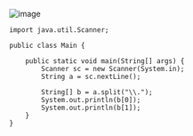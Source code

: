 ![image](https://user-images.githubusercontent.com/58898466/152935470-d0fdd99b-7c44-4d04-a5e7-189a94d2e2e2.png)
~~~
import java.util.Scanner;

public class Main {

	public static void main(String[] args) {
        Scanner sc = new Scanner(System.in);
        String a = sc.nextLine();
        
        String[] b = a.split("\\.");
        System.out.println(b[0]);
        System.out.println(b[1]);
	}
}
~~~
